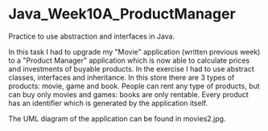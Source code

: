# Java_Week10A_ProductManager
Practice to use abstraction and interfaces in Java.

In this task I had to upgrade my "Movie" application (written previous week) to a "Product Manager" application which is now able to calculate prices and investments of buyable products. In the exercise I had to use abstract classes, interfaces and inheritance. In this store there are 3 types of products: movie, game and book. People can rent any type of products, but can buy only movies and games: books are only rentable. Every product has an identifier which is generated by the application itself.

The UML diagram of the application can be found in movies2.jpg.
